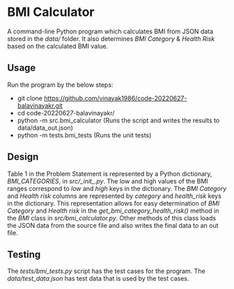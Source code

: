 # BMI Calculator
A command-line Python program which calculates BMI from JSON data stored in the
*data/* folder. It also determines *BMI Category* & *Health Risk* based on the calculated
BMI value.

## Usage
Run the program by the below steps:
- git clone https://github.com/vinayak1986/code-20220627-balavinayakr.git
- cd code-20220627-balavinayakr/
- python -m src.bmi_calculator (Runs the script and writes the results to data/data_out.json)
- python -m tests.bmi_tests (Runs the unit tests)

## Design
Table 1 in the Problem Statement is represented by a Python dictionary, *BMI_CATEGORIES*,
in *src/\__init__.py*. The low and high values of the BMI ranges correspond to *low*
and *high* keys in the dictionary. The *BMI Category* and *Health risk* columns are
represented by *category* and *health_risk* keys in the dictionary. This
representation allows for easy determination of *BMI Category* and *Health risk* in
the *get_bmi_category_health_risk()* method in the *BMI* class in *src/bmi_calculator.py*.
Other methods of this class loads the JSON data from the source file and also
writes the final data to an out file.

## Testing
The *tests/bmi_tests.py* script has the test cases for the program. The
*data/test_data.json* has test data that is used by the test cases.
